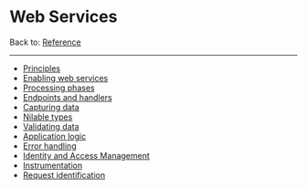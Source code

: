 # Web Services
Back to: [Reference](README.md)

---

  * [Principles](ws-principles.md)
  * [Enabling web services](ws-enable.md)
  * [Processing phases](ws-pipeline.md)
  * [Endpoints and handlers](ws-handlers.md)
  * [Capturing data](ws-capture.md)
  * [Nilable types](ws-nilable.md)
  * [Validating data](ws-validate.md)
  * [Application logic](ws-logic.md)
  * [Error handling](ws-error.md)
  * [Identity and Access Management](ws-iam.md) <!--* [Version routing](ws-versions.md)-->
  * [Instrumentation](ws-instrumentation.md)
  * [Request identification](ws-identity.md)